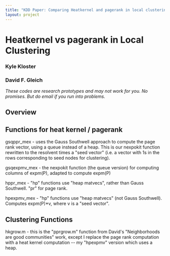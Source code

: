 ```yaml
---
title: "KDD Paper: Comparing Heatkernel and pagerank in local clustering"
layout: project
---
```


Heatkernel vs pagerank in Local Clustering
==================================

### Kyle Kloster
### David F. Gleich

_These codes are research prototypes and may not work for you. No promises. But do email if you run into problems._


Overview
--------

Functions for heat kernel / pagerank
------------------------------------

gsqppr_mex - uses the Gauss Southwell approach to compute the page rank vector, using a queue instead of a heap. This is our nexpokit function rewritten to the resolvent times a "seed vector" (i.e. a vector with 1s in the rows corresponding to seed nodes for clustering).

gsqexpmv_mex - the nexpokit function (the queue version) for computing columns of expm(P), adapted to compute expm(P)

hppr_mex - "hp" functions use "heap matvecs", rather than Gauss Southwell. "pr" for page rank.

hpexpmv_mex - "hp" functions use "heap matvecs" (not Gauss Southwell). Computes expm(P)*v, where v is a "seed vector".

Clustering Functions
--------------------

hkgrow.m - this is the "pprgrow.m" function from David's "Neighborhoods are good communities" work, except I replace the page rank computation with a heat kernel computation -- my "hpexpmv" version which uses a heap.


